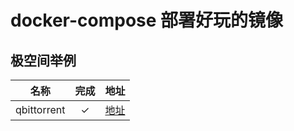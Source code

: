 # docker-compose 部署好玩的镜像

## 极空间举例

|    名称     | 完成 |                                  地址                                  |
| :---------: | :--: | :--------------------------------------------------------------------: |
| qbittorrent |  ✓   | [地址](https://github.com/code-lives/Nas-Docker/tree/main/qbittorrent) |
